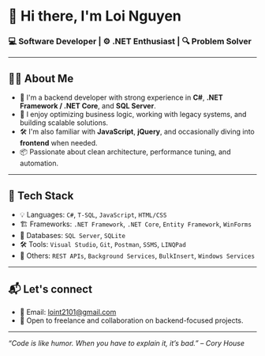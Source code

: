 # 👋 Hi there, I'm Loi Nguyen

### 💻 Software Developer | ⚙️ .NET Enthusiast | 🔍 Problem Solver

---

## 🧑‍💻 About Me

- 🎯 I'm a backend developer with strong experience in **C#**, **.NET Framework / .NET Core**, and **SQL Server**.
- 🚀 I enjoy optimizing business logic, working with legacy systems, and building scalable solutions.
- 🛠️ I'm also familiar with **JavaScript**, **jQuery**, and occasionally diving into **frontend** when needed.
- 📦 Passionate about clean architecture, performance tuning, and automation.

---

## 🔧 Tech Stack

- 💡 Languages: `C#`, `T-SQL`, `JavaScript`, `HTML/CSS`
- 🏗️ Frameworks: `.NET Framework`, `.NET Core`, `Entity Framework`, `WinForms`
- 💾 Databases: `SQL Server`, `SQLite`
- 🛠️ Tools: `Visual Studio`, `Git`, `Postman`, `SSMS`, `LINQPad`
- 🧪 Others: `REST APIs`, `Background Services`, `BulkInsert`, `Windows Services`

---

## 📬 Let's connect
- 📧 Email: loint2101@gmail.com
- 💬 Open to freelance and collaboration on backend-focused projects.

---

_“Code is like humor. When you have to explain it, it’s bad.” – Cory House_
